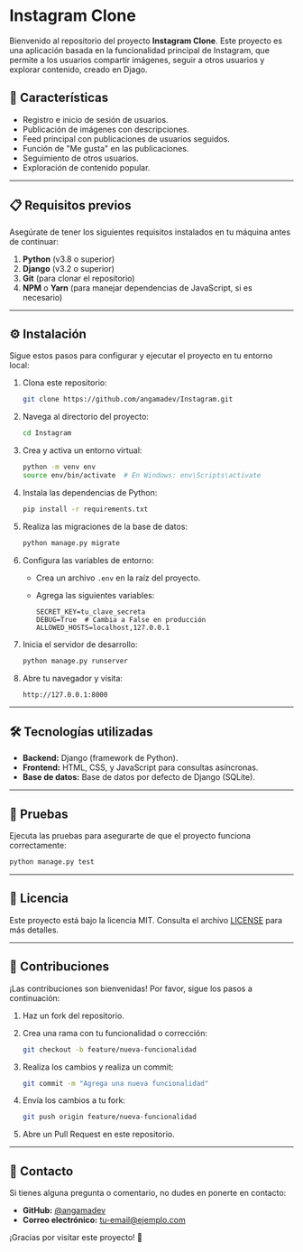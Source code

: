 # Instagram Clone

Bienvenido al repositorio del proyecto **Instagram Clone**. Este proyecto es una aplicación basada en la funcionalidad principal de Instagram, que permite a los usuarios compartir imágenes, seguir a otros usuarios y explorar contenido, creado en Djago.

## 🚀 Características

- Registro e inicio de sesión de usuarios.
- Publicación de imágenes con descripciones.
- Feed principal con publicaciones de usuarios seguidos.
- Función de "Me gusta" en las publicaciones.
- Seguimiento de otros usuarios.
- Exploración de contenido popular.

---

## 📋 Requisitos previos

Asegúrate de tener los siguientes requisitos instalados en tu máquina antes de continuar:

1. **Python** (v3.8 o superior)
2. **Django** (v3.2 o superior)
3. **Git** (para clonar el repositorio)
4. **NPM** o **Yarn** (para manejar dependencias de JavaScript, si es necesario)

---

## ⚙️ Instalación

Sigue estos pasos para configurar y ejecutar el proyecto en tu entorno local:

1. Clona este repositorio:

   ```bash
   git clone https://github.com/angamadev/Instagram.git
   ```

2. Navega al directorio del proyecto:

   ```bash
   cd Instagram
   ```

3. Crea y activa un entorno virtual:

   ```bash
   python -m venv env
   source env/bin/activate  # En Windows: env\Scripts\activate
   ```

4. Instala las dependencias de Python:

   ```bash
   pip install -r requirements.txt
   ```

5. Realiza las migraciones de la base de datos:

   ```bash
   python manage.py migrate
   ```

6. Configura las variables de entorno:

   - Crea un archivo `.env` en la raíz del proyecto.
   - Agrega las siguientes variables:

     ```env
     SECRET_KEY=tu_clave_secreta
     DEBUG=True  # Cambia a False en producción
     ALLOWED_HOSTS=localhost,127.0.0.1
     ```

7. Inicia el servidor de desarrollo:

   ```bash
   python manage.py runserver
   ```

8. Abre tu navegador y visita:

   ```
   http://127.0.0.1:8000
   ```

---

## 🛠️ Tecnologías utilizadas

- **Backend:** Django (framework de Python).
- **Frontend:** HTML, CSS, y JavaScript para consultas asíncronas.
- **Base de datos:** Base de datos por defecto de Django (SQLite).

---

## 🧪 Pruebas

Ejecuta las pruebas para asegurarte de que el proyecto funciona correctamente:

```bash
python manage.py test
```

---

## 📄 Licencia

Este proyecto está bajo la licencia MIT. Consulta el archivo [LICENSE](LICENSE) para más detalles.

---

## 🤝 Contribuciones

¡Las contribuciones son bienvenidas! Por favor, sigue los pasos a continuación:

1. Haz un fork del repositorio.
2. Crea una rama con tu funcionalidad o corrección:

   ```bash
   git checkout -b feature/nueva-funcionalidad
   ```

3. Realiza los cambios y realiza un commit:

   ```bash
   git commit -m "Agrega una nueva funcionalidad"
   ```

4. Envía los cambios a tu fork:

   ```bash
   git push origin feature/nueva-funcionalidad
   ```

5. Abre un Pull Request en este repositorio.

---

## 📧 Contacto

Si tienes alguna pregunta o comentario, no dudes en ponerte en contacto:

- **GitHub:** [@angamadev](https://github.com/angamadev)
- **Correo electrónico:** tu-email@ejemplo.com

¡Gracias por visitar este proyecto! 🎉
